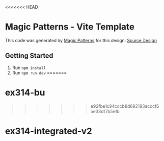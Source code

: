 <<<<<<< HEAD
# Magic Patterns - Vite Template

This code was generated by [Magic Patterns](https://magicpatterns.com) for this design: [Source Design](https://magicpatterns.com/c/44a21f7d-7677-40c7-8ab1-235951ef8464)

## Getting Started

1. Run `npm install`
2. Run `npm run dev`
=======
# ex314-bu
>>>>>>> e92fbe1c94cccb8d692193acccf6ae33d17b5e1b
# ex314-integrated-v2
